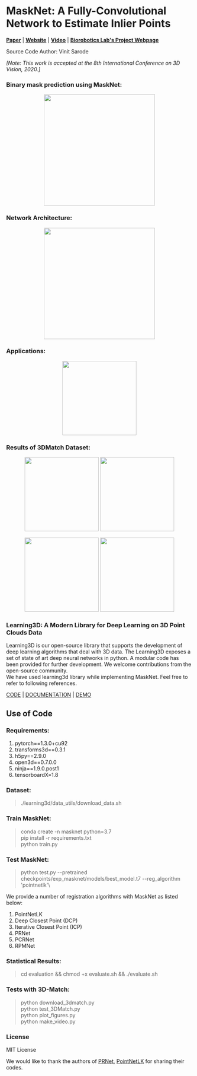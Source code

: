 # MaskNet: A Fully-Convolutional Network to Estimate Inlier Points
[**Paper**]() | [**Website**]() | [**Video**]() | [**Biorobotics Lab's Project Webpage**](http://biorobotics.ri.cmu.edu/research/ml_registration.php)

Source Code Author: Vinit Sarode

*[Note: This work is accepted at the 8th International Conference on 3D Vision, 2020.]*

### Binary mask prediction using MaskNet:
<p align="center">
	<img src="https://github.com/vinits5/masknet/blob/main/images/approach.gif" height="300">
</p>

### Network Architecture:
<p align="center">
	<img src="https://github.com/vinits5/masknet/blob/main/images/network.png" height="300">
</p>

### Applications:
<p align="center">
	<img src="https://github.com/vinits5/masknet/blob/main/images/applications.png" height="200">
</p>

### Results of 3DMatch Dataset:
<p align="center">
	<img src="https://github.com/vinits5/masknet/blob/main/images/3.gif" height="200">
	<img src="https://github.com/vinits5/masknet/blob/main/images/4.gif" height="200">
</p>

<p align="center">
	<img src="https://github.com/vinits5/masknet/blob/main/images/1.gif" height="200">
	<img src="https://github.com/vinits5/masknet/blob/main/images/2.gif" height="200">
</p>

### Learning3D: A Modern Library for Deep Learning on 3D Point Clouds Data
Learning3D is our open-source library that supports the development of deep learning algorithms that deal with 3D data. The Learning3D exposes a set of state of art deep neural networks in python. A modular code has been provided for further development. We welcome contributions from the open-source community.\
We have used learning3d library while implementing MaskNet. Feel free to refer to following references.

[CODE](https://github.com/vinits5/learning3d) | [DOCUMENTATION](https://medium.com/@vinitsarode5/learning3d-a-modern-library-for-deep-learning-on-3d-point-clouds-data-48adc1fd3e0?sk=0beb59651e5ce980243bcdfbf0859b7a) | [DEMO](https://github.com/vinits5/learning3d/blob/master/examples/test_pointnet.py)

## Use of Code

### Requirements:
1. pytorch==1.3.0+cu92
2. transforms3d==0.3.1
3. h5py==2.9.0
4. open3d==0.7.0.0
5. ninja==1.9.0.post1
6. tensorboardX=1.8

### Dataset:
> ./learning3d/data_utils/download_data.sh

### Train MaskNet:
> conda create -n masknet python=3.7\
> pip install -r requirements.txt\
> python train.py

### Test MaskNet:
> python test.py --pretrained checkpoints/exp_masknet/models/best_model.t7 --reg_algorithm 'pointnetlk'\

We provide a number of registration algorithms with MaskNet as listed below:
1. PointNetLK
2. Deep Closest Point (DCP)
3. Iterative Closest Point (ICP)
4. PRNet
5. PCRNet
6. RPMNet

### Statistical Results:
> cd evaluation && chmod +x evaluate.sh && ./evaluate.sh

### Tests with 3D-Match:
> python download_3dmatch.py\
> python test_3DMatch.py\
> python plot_figures.py\
> python make_video.py

### License
MIT License


We would like to thank the authors of [PRNet](https://papers.nips.cc/paper/9085-prnet-self-supervised-learning-for-partial-to-partial-registration.pdf), [PointNetLK](https://openaccess.thecvf.com/content_CVPR_2019/papers/Aoki_PointNetLK_Robust__Efficient_Point_Cloud_Registration_Using_PointNet_CVPR_2019_paper.pdf) for sharing their codes.